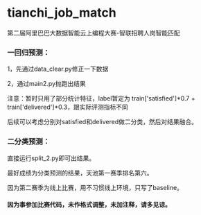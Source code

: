 # tianchi_job_match
第二届阿里巴巴大数据智能云上编程大赛-智联招聘人岗智能匹配

### 一回归预测：

1，先通过data_clear.py修正一下数据

2，通过main2.py抛跑出结果

注意：暂时只用了部分统计特征，label暂定为 train['satisfied']*0.7 + train['delivered']*0.3，跟实际评测指标不同

后续可以考虑分别对satisfied和delivered做二分类，然后对结果融合。


### 二分类预测：

直接运行split_2.py即可出结果。

最好成绩为分类预测的结果，天池第一赛季排名第六。

因为第二赛季为线上比赛，用不习惯线上环境，只写了baseline。

#### 因为事参加比赛代码，未作格式调整，未加注释，请多见谅。







